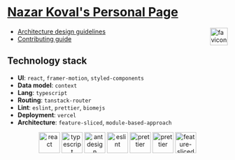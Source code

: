 # [Nazar Koval's Personal Page](https://koval-nazar-personal-page.vercel.app/)

<img alt="favicon" src="https://raw.githubusercontent.com/Liknox/personal-page/refs/heads/master/public/favicon.ico" height=40 align="right" />

-  [Architecture design guidelines](https://feature-sliced.design/)
-  [Contributing guide](CONTRIBUTING.md)

## Technology stack

-  **UI**: `react`, `framer-motion`, `styled-components`
-  **Data model**: `context`
-  **Lang**: `typescript`
-  **Routing**: `tanstack-router`
-  **Lint**: `eslint`, `prettier`, `biomejs`
-  **Deployment**: `vercel`
-  **Architecture**: `feature-sliced`, `module-based-approach`

<div align="center">
<img title="react" alt="react" height=48 src="https://cdn.auth0.com/blog/react-js/react.png"/>
<img title="typescript" alt="typescript" height=48 src="https://raw.githubusercontent.com/remojansen/logo.ts/master/ts.png"/>
<img title="framer-motion" alt="antdesign" height=48 src="https://external-content.duckduckgo.com/iu/?u=https%3A%2F%2Fassets.stickpng.com%2Fimages%2F62c9cfe294890221ddd1769e.png&f=1&nofb=1&ipt=cd72d9df7d26abe1c28219b77fbde791a7f8e0cafa960059fc84adf7819e94cb&ipo=images"/>
<img title="eslint" alt="eslint" height=48 src="https://d33wubrfki0l68.cloudfront.net/204482ca413433c80cd14fe369e2181dd97a2a40/092e2/assets/img/logo.svg"/>
<img title="prettier" alt="prettier" height=48 src="https://prettier.io/icon.png"/>
<img title="biome" alt="prettier" height=48 src="https://biomejs.gallerycdn.vsassets.io/extensions/biomejs/biome/2024.3.70509/1709788159437/Microsoft.VisualStudio.Services.Icons.Default"/>
<img title="feature-sliced" alt="feature-sliced" height=48 src="https://avatars.githubusercontent.com/u/60469024?s=200&v=4"/>
</div>
